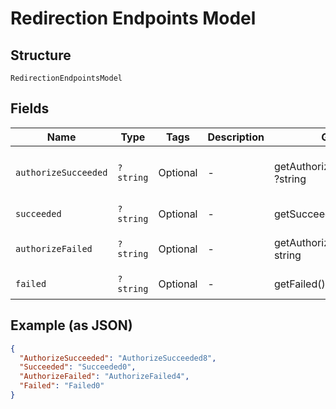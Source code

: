 
# Redirection Endpoints Model

## Structure

`RedirectionEndpointsModel`

## Fields

| Name | Type | Tags | Description | Getter | Setter |
|  --- | --- | --- | --- | --- | --- |
| `authorizeSucceeded` | `?string` | Optional | - | getAuthorizeSucceeded(): ?string | setAuthorizeSucceeded(?string authorizeSucceeded): void |
| `succeeded` | `?string` | Optional | - | getSucceeded(): ?string | setSucceeded(?string succeeded): void |
| `authorizeFailed` | `?string` | Optional | - | getAuthorizeFailed(): ?string | setAuthorizeFailed(?string authorizeFailed): void |
| `failed` | `?string` | Optional | - | getFailed(): ?string | setFailed(?string failed): void |

## Example (as JSON)

```json
{
  "AuthorizeSucceeded": "AuthorizeSucceeded8",
  "Succeeded": "Succeeded0",
  "AuthorizeFailed": "AuthorizeFailed4",
  "Failed": "Failed0"
}
```

